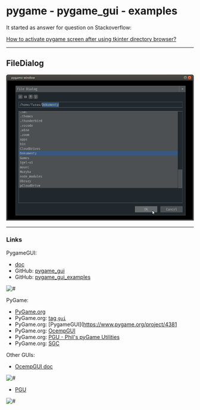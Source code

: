 # pygame - pygame_gui - examples

It started as answer for question on Stackoverflow:

[How to activate pygame screen after using tkinter directory browser?](https://stackoverflow.com/questions/65945488/how-to-activate-pygame-screen-after-using-tkinter-directory-browser/)

---

## FileDialog

![filedialog](https://raw.githubusercontent.com/furas/pygame-pygame_gui-examples/main/screenshots/UIFileDialog-3.png)

---

### Links

PygameGUI: 

- [doc](https://pygame-gui.readthedocs.io/en/latest/index.html)
- GitHub: [pygame_gui](https://github.com/MyreMylar/pygame_gui)
- GitHub: [pygame_gui_examples](https://github.com/MyreMylar/pygame_gui_examples)

![#](https://www.pygame.org/thumb/7fa37893b00d408df137135fc9591e13.png)

PyGame:

- [PyGame.org](https://www.pygame.org/news)
- PyGame.org: [tag `gui`](https://www.pygame.org/tags/gui)
- PyGame.org: [PygameGUI](https://www.pygame.org/project/4381
- PyGame.org: [OcempGUI](https://www.pygame.org/project/125)
- PyGame.org: [PGU - Phil's pyGame Utilities](https://www.pygame.org/project/108)
- PyGame.org: [SGC](https://www.pygame.org/project/2089)

Other GUIs:

- [OcempGUI doc](http://ocemp.sourceforge.net/gui.html)

![#](https://www.pygame.org/thumb/f416c395d614877c83dc289743168f9c.png)

- [PGU](https://github.com/parogers/pgu)

![#](https://www.pygame.org/thumb/7db90d1baaf4f835bf521c55a913822b.png)

